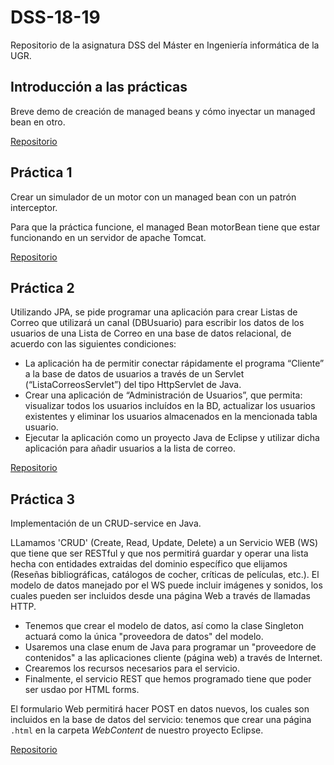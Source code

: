 # DSS-18-19
Repositorio de la asignatura DSS del Máster en Ingeniería informática de la UGR.

## Introducción a las prácticas
Breve demo de creación de managed beans y cómo inyectar un managed bean en otro.

[Repositorio](https://github.com/adritake/DSS-18-19/tree/master/holamundo)

## Práctica 1
Crear un simulador de un motor con un managed bean con un patrón interceptor.

Para que la práctica funcione, el managed Bean motorBean tiene que estar funcionando en un servidor de apache Tomcat.

[Repositorio](https://github.com/adritake/DSS-18-19/tree/master/practica1DSS)

## Práctica 2
Utilizando JPA, se pide programar una aplicación para crear Listas de Correo que utilizará un canal (DBUsuario) para escribir los datos de los usuarios de una Lista de Correo en una base de datos relacional, de acuerdo con las siguientes condiciones:
- La aplicación ha de permitir conectar rápidamente el programa “Cliente” a la base de datos de usuarios a través de un Servlet (“ListaCorreosServlet”) del tipo HttpServlet de Java.
- Crear una aplicación de “Administración de Usuarios”, que permita: visualizar todos los usuarios incluídos en la BD, actualizar los usuarios existentes y eliminar los usuarios almacenados en la mencionada tabla usuario.
- Ejecutar la aplicación como un proyecto Java de Eclipse y utilizar dicha aplicación para añadir usuarios a la lista de correo.

[Repositorio](https://github.com/adritake/DSS-18-19/tree/master/practica2DSS)

## Práctica 3

Implementación de un CRUD-service en Java.

LLamamos 'CRUD' (Create, Read, Update, Delete) a un Servicio WEB (WS) que tiene que ser RESTful y que nos permitirá guardar y operar una lista hecha con entidades extraidas del dominio específico que elijamos (Reseñas bibliográficas, catálogos de cocher, críticas de películas, etc.). El modelo de datos manejado por el WS puede incluir imágenes y sonidos, los cuales pueden ser incluidos desde una página Web a través de llamadas HTTP.

- Tenemos que crear el modelo de datos, así como la clase Singleton actuará como la única "proveedora de datos" del modelo.
- Usaremos una clase enum de Java para programar un "proveedore de contenidos" a las aplicaciones cliente (página web) a través de Internet.
- Crearemos los recursos necesarios para el servicio.
- Finalmente, el servicio REST que hemos programado tiene que poder ser usdao por HTML forms.

El formulario Web permitirá hacer POST en datos nuevos, los cuales son incluidos en la base de datos del servicio: tenemos que crear una página `.html` en la carpeta *WebContent* de nuestro proyecto Eclipse.

[Repositorio](https://github.com/adritake/DSS-18-19/tree/master/practica3DSS)
